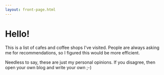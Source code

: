 ```yaml
---
layout: front-page.html
---
```


<h1>Hello!</h1>

<p>This is a list of cafes and coffee shops I've visited. People are always asking me for recommendations, so I figured this would be more efficient.</p>
<p>Needless to say, these are just my personal opinions. If you disagree, then open your own blog and write your own ;-)</p>

